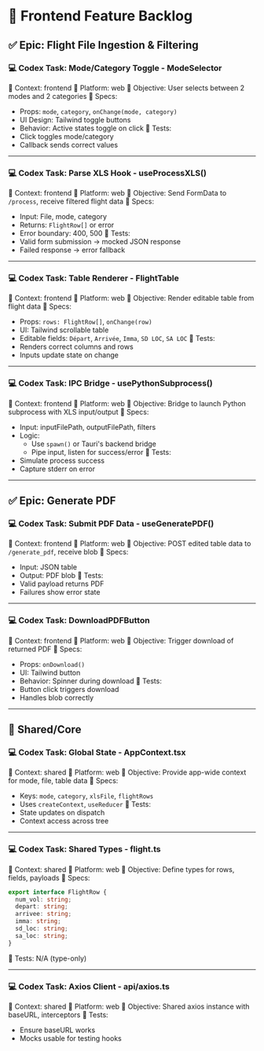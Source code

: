 # 🧩 Frontend Feature Backlog

## ✅ Epic: Flight File Ingestion & Filtering

### 💻 Codex Task: Mode/Category Toggle - ModeSelector
🧭 Context: frontend
📁 Platform: web
🎯 Objective: User selects between 2 modes and 2 categories
🧩 Specs:
* Props: `mode`, `category`, `onChange(mode, category)`
* UI Design: Tailwind toggle buttons
* Behavior: Active states toggle on click
🧪 Tests:
* Click toggles mode/category
* Callback sends correct values

--------------------------------

### 💻 Codex Task: Parse XLS Hook - useProcessXLS()
🧭 Context: frontend
📁 Platform: web
🎯 Objective: Send FormData to `/process`, receive filtered flight data
🧩 Specs:
* Input: File, mode, category
* Returns: `FlightRow[]` or error
* Error boundary: 400, 500
🧪 Tests:
* Valid form submission → mocked JSON response
* Failed response → error fallback

--------------------------------

### 💻 Codex Task: Table Renderer - FlightTable
🧭 Context: frontend
📁 Platform: web
🎯 Objective: Render editable table from flight data
🧩 Specs:
* Props: `rows: FlightRow[]`, `onChange(row)`
* UI: Tailwind scrollable table
* Editable fields: `Départ`, `Arrivée`, `Imma`, `SD LOC`, `SA LOC`
🧪 Tests:
* Renders correct columns and rows
* Inputs update state on change

--------------------------------

### 💻 Codex Task: IPC Bridge - usePythonSubprocess()
🧭 Context: frontend
📁 Platform: web
🎯 Objective: Bridge to launch Python subprocess with XLS input/output
🧩 Specs:
* Input: inputFilePath, outputFilePath, filters
* Logic:
  * Use `spawn()` or Tauri's backend bridge
  * Pipe input, listen for success/error
🧪 Tests:
* Simulate process success
* Capture stderr on error

--------------------------------

## ✅ Epic: Generate PDF
### 💻 Codex Task: Submit PDF Data - useGeneratePDF()
🧭 Context: frontend
📁 Platform: web
🎯 Objective: POST edited table data to `/generate_pdf`, receive blob
🧩 Specs:
* Input: JSON table
* Output: PDF blob
🧪 Tests:
* Valid payload returns PDF
* Failures show error state

--------------------------------

### 💻 Codex Task: DownloadPDFButton
🧭 Context: frontend
📁 Platform: web
🎯 Objective: Trigger download of returned PDF
🧩 Specs:
* Props: `onDownload()`
* UI: Tailwind button
* Behavior: Spinner during download
🧪 Tests:
* Button click triggers download
* Handles blob correctly

--------------------------------

## 🧱 Shared/Core
### 💻 Codex Task: Global State - AppContext.tsx
🧭 Context: shared
📁 Platform: web
🎯 Objective: Provide app-wide context for mode, file, table data
🧩 Specs:
* Keys: `mode`, `category`, `xlsFile`, `flightRows`
* Uses `createContext`, `useReducer`
🧪 Tests:
* State updates on dispatch
* Context access across tree

--------------------------------

### 💻 Codex Task: Shared Types - flight.ts
🧭 Context: shared
📁 Platform: web
🎯 Objective: Define types for rows, fields, payloads
🧩 Specs:
```ts
export interface FlightRow {
  num_vol: string;
  depart: string;
  arrivee: string;
  imma: string;
  sd_loc: string;
  sa_loc: string;
}
```
🧪 Tests: N/A (type-only)

--------------------------------

### 💻 Codex Task: Axios Client - api/axios.ts
🧭 Context: shared
📁 Platform: web
🎯 Objective: Shared axios instance with baseURL, interceptors
🧪 Tests:
* Ensure baseURL works
* Mocks usable for testing hooks

